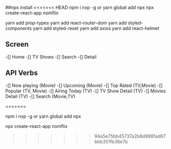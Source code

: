 ##npx install
<<<<<<< HEAD
npm i nxp -g or yarn global add npx
npx create-react-app nomflix

yarn add prop-types
yarn add react-router-dom
yarn add styled-components
yarn add styled-reset
yarn add axios
yarn add react-helmet

## Screen
-[] Home
-[] TV Shows
-[] Search
-[] Detail

## API Verbs

-[] Now playing (Movie)
-[] Upcoming (Movie)
-[] Top Rated (TV,Movie)
-[] Popular (TV, Movie)
-[] Airing Today (TV)
-[] TV Show Detail (TV)
-[] Movies Detail (TV)
-[] Search (Movie,TV)

 
=======

npm i nxp -g or yarn global add npx

npx create-react-app nomflix


>>>>>>> 94a5e75bb45737a2b8d986fad67bbb351fb38e7b

